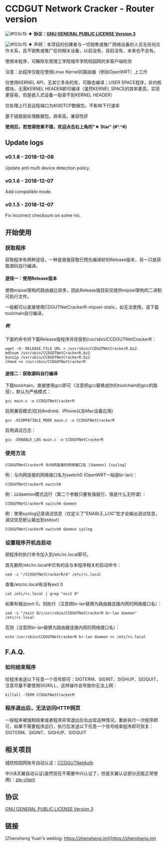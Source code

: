 # CCDGUT Network Cracker - Router version

![#f03c15](https://placehold.it/15/0000ff/000000?text=+) **★ 协议：[GNU GENERAL PUBLIC LICENSE Version 3](https://www.gnu.org/licenses/gpl-3.0.en.html)**


![#f03c15](https://placehold.it/15/f03c15/000000?text=+) ★ 声明：本项目的创建者与一切销售或推广网络设备的人员无任何合作关系，且不销售或推广任何相关设备，以前没有，目前没有，未来也不会有。


使用本程序，可解除东莞理工学院城市学院校园网的多客户端检测

注意：此程序仅能在使用Linux Kernel的路由器（例如OpenWRT）上工作

仅使用KERNEL API，无其它多余的库，可静态编译；USER SPACE程序，非内核模块，无需KERNEL HEADER即可编译（虽然KERNEL SPACE的效率更高，实现更容易，但是嵌入式设备一般拿不到KERNEL HEADER）

仅处理上行且远程端口为80的TCP数据包，不影响下行速率

基于链路层处理数据包，效率高，兼容性好

**使用后，若觉得效果不错，欢迎点击右上角的"★ Star" (#^.^#)**

## Update logs

### v0.1.8 - 2018-12-08
Update anti multi device detection policy.

### v0.1.6 - 2018-12-07
Add compatible mode.

### v0.1.5 - 2018-12-07
Fix incorrect checksum on some nic.

## 开始使用

### 获取程序
获取程序有两种途径，一种是直接获取已预先编译好的Release版本，另一只是获取源码自行编译。
#### 途径一：使用Release版本
使用mipsel架构的路由器比较多，因此Release版目前仅提供mipsel架构的二进制可执行文件。

一般都可以直接使用CDGUTNetCrackerR-mipsel-static，如无法使用，请下载toolchain自行编译。
##### 例
下面的命令将下载Release版程序并存放到/usr/sbin/CCDGUTNetCrackerR：
```
wget -O- RELEASE_FILE_URL > /usr/sbin/CCDGUTNetCrackerR.bz2
md5sum /usr/sbin/CCDGUTNetCrackerR.bz2
bunzip /usr/sbin/CCDGUTNetCrackerR.bz2
chmod +x /usr/sbin/CCDGUTNetCrackerR
```

#### 途径二：获取源码自行编译
下载toolchain，直接使用gcc即可（注意把gcc替换成你的toolchain的gcc的路径），默认为严格模式：
```
gcc main.c -o CCDGUTNetCrackerR
```

启用兼容模式(仅对Android、iPhone以及Mac设备应用)
```
gcc -DCOMPATIBLE_MODE main.c -o CCDGUTNetCrackerR
```

启用调试日志：
```
gcc -DENABLE_LOG main.c -o CCDGUTNetCrackerR
```

### 使用方法
```
CCDGUTNetCrackerR 与内网连接的网络接口名 [daemon] [syslog]
```
例：与内网连接的网络接口名为switch0 (OpenWRT一般是br-lan)：
```
CCDGUTNetCrackerR switch0
```
例：以daemon模式运行（第二个参数只要有值就行，值是什么无所谓）：
```
CCDGUTNetCrackerR switch0 daemon
```
例：使用syslog记录调试信息（仅定义了"ENABLE_LOG"宏才会输出调试信息，调试信息默认输出到stdout）
```
CCDGUTNetCrackerR switch0 daemon syslog
```

### 设置程序开机自启动
把程序的执行命令加入到/etc/rc.local即可。

首先删除/etc/rc.local中已有的且与本程序相关的启动命令：
```
sed -i "/CCDGUTNetCrackerR/d" /etc/rc.local
```
查看/etc/rc.local有没有exit 0
```
cat /etc/rc.local | grep "exit 0"
```
如果有输出exit 0，则执行（注意把br-lan替换为路由器连接内网的网络接口名）：
```
sed -i "/exit 0/i/usr/sbin/CCDGUTNetCrackerR br-lan daemon" /etc/rc.local
```
否则（注意把br-lan替换为路由器连接内网的网络接口名）：
```
echo /usr/sbin/CCDGUTNetCrackerR br-lan daemon >> /etc/rc.local
```


## F.A.Q.
### 如何结束程序
给程序发送以下任意一个信号即可：SIGTERM、SIGINT、SIGHUP、SIGQUIT，注意尽量不要使用SIGKILL，这样操作会导致你无法上网：
```
killall -TERM CCDGUTNetCrackerR
```
### 程序退出后，无法访问HTTP网页
一般程序被强制结束或者程序异常退出后会出现这种情况，重新执行一次程序即可，如果不需要程序运行，执行后发送以下任意一个信号结束程序即可恢复：SIGTERM、SIGINT、SIGHUP、SIGQUIT

## 相关项目
城院校园网账号自动认证：[CCDGUTNetAuth](https://github.com/yzsme/CCDGUTNetAuth)

中兴&天翼自动认证(虽然现在不需要中兴认证了，但是天翼认证部分还能正常使用)：[zte-client](https://github.com/yzsme/zte-client)

## 协议
[GNU GENERAL PUBLIC LICENSE Version 3](https://www.gnu.org/licenses/gpl-3.0.en.html)

## 链接
[Zhensheng Yuan's weblog: https://zhensheng.im](https://zhensheng.im)
